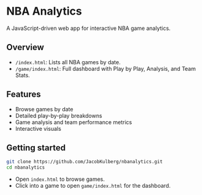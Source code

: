 # NBA Analytics

A JavaScript-driven web app for interactive NBA game analytics.

## Overview
- `/index.html`: Lists all NBA games by date.
- `/game/index.html`: Full dashboard with Play by Play, Analysis, and Team Stats.

## Features
- Browse games by date
- Detailed play-by-play breakdowns
- Game analysis and team performance metrics
- Interactive visuals

## Getting started
~~~bash
git clone https://github.com/JacobKulberg/nbanalytics.git
cd nbanalytics
~~~
- Open `index.html` to browse games.
- Click into a game to open `game/index.html` for the dashboard.
